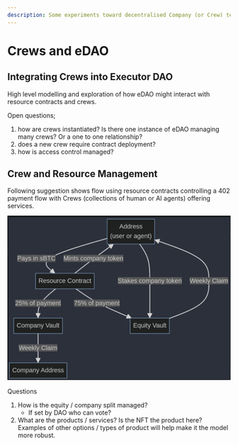 ```yaml
---
description: Some experiments toward decentralised Company (or Crew) templates.
---
```


# Crews and eDAO

## Integrating Crews into Executor DAO

High level modelling and exploration of how eDAO might interact with resource contracts and crews.&#x20;

Open questions;

1. how are crews instantiated? Is there one instance of eDAO managing many crews? Or a one to one relationship?&#x20;
2. does a new crew require contract deployment?
3. how is access control managed?

## Crew and Resource Management

Following suggestion shows flow using resource contracts controlling a 402 payment flow with Crews (collections of human or AI agents) offering services.

![](<../.gitbook/assets/Screenshot 2024-05-29 at 14.43.49.png>)

Questions

1. How is the equity / company split managed?
   * If set by DAO who can vote?
2. What are the products / services? Is the NFT the product here? Examples of other options / types of product will help make it the model more robust.
